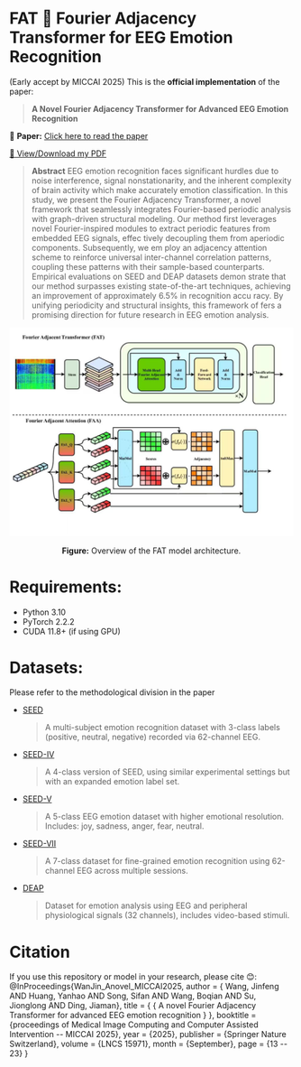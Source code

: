 # FAT 🧠 Fourier Adjacency Transformer for EEG Emotion Recognition
(Early accept by MICCAI 2025)
This is the **official implementation** of the paper:

> **A Novel Fourier Adjacency Transformer for Advanced EEG Emotion Recognition**

📄 **Paper:** [Click here to read the paper](https://arxiv.org/pdf/2503.13465)

[📄 View/Download my PDF](0161_paper.pdf)

> **Abstract**
> EEG emotion recognition faces significant hurdles due to
 noise interference, signal nonstationarity, and the inherent complexity of
 brain activity which make accurately emotion classification. In this study,
 we present the Fourier Adjacency Transformer, a novel framework that
 seamlessly integrates Fourier-based periodic analysis with graph-driven
 structural modeling. Our method first leverages novel Fourier-inspired
 modules to extract periodic features from embedded EEG signals, effec
tively decoupling them from aperiodic components. Subsequently, we em
ploy an adjacency attention scheme to reinforce universal inter-channel
 correlation patterns, coupling these patterns with their sample-based
 counterparts. Empirical evaluations on SEED and DEAP datasets demon
strate that our method surpasses existing state-of-the-art techniques,
 achieving an improvement of approximately 6.5% in recognition accu
racy. By unifying periodicity and structural insights, this framework of
fers a promising direction for future research in EEG emotion analysis.
> <p align="center">
  <img src="model.jpg" width="600"/>
</p>

<p align="center"><b>Figure:</b> Overview of the FAT model architecture.</p>

# Requirements:
- Python 3.10
- PyTorch 2.2.2
- CUDA 11.8+ (if using GPU)

# Datasets:
Please refer to the methodological division in the paper
- [SEED](https://bcmi.sjtu.edu.cn/~seed/)  
  > A multi-subject emotion recognition dataset with 3-class labels (positive, neutral, negative) recorded via 62-channel EEG.
- [SEED-IV](https://bcmi.sjtu.edu.cn/~seed/seed-iv.html)  
  > A 4-class version of SEED, using similar experimental settings but with an expanded emotion label set.
- [SEED-V](https://bcmi.sjtu.edu.cn/~seed/seed-v.html)
  > A 5-class EEG emotion dataset with higher emotional resolution. Includes: joy, sadness, anger, fear, neutral.
- [SEED-VII](https://bcmi.sjtu.edu.cn/~seed/seed-vii.html)
  > A 7-class dataset for fine-grained emotion recognition using 62-channel EEG across multiple sessions.
- [DEAP](https://www.eecs.qmul.ac.uk/mmv/datasets/deap/)   
  > Dataset for emotion analysis using EEG and peripheral physiological signals (32 channels), includes video-based stimuli.
# Citation
If you use this repository or model in your research, please cite 😊:
@InProceedings{WanJin_Anovel_MICCAI2025,
        author = { Wang, Jinfeng AND Huang, Yanhao AND Song, Sifan AND Wang, Boqian AND Su, Jionglong AND Ding, Jiaman},
        title = { { A novel Fourier Adjacency Transformer for advanced EEG emotion recognition } },
        booktitle = {proceedings of Medical Image Computing and Computer Assisted Intervention -- MICCAI 2025},
        year = {2025},
        publisher = {Springer Nature Switzerland},
        volume = {LNCS 15971},
        month = {September},
        page = {13 -- 23}
}
